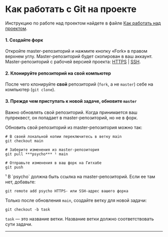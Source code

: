 # Как работать с Git на проекте

Инструкцию по работе над проектом найдете в файле [Как работать над проектом](Workflow.md).

#### 1. Создайте форк
Откройте master-репозиторий и нажмите кнопку «Fork» в правом верхнем углу. Master-репозиторий будет скопирован в ваш аккаунт.
Master-репозиторий с рабочей версией проекта: [HTTPS](https://github.com/StoneTanya/psychologist-app.git) | [SSH](git@github.com:StoneTanya/psychologist-app.git).

#### 2. Клонируйте репозиторий на свой компьютер
После чего клонируйте **свой** репозиторий (`fork`, а не `master`) себе на компьютер (`git clone`).

#### 3. Прежде чем приступать к новой задаче, обновите `master`
Важно обновлять свой репозиторий. Когда принимается ваш пулреквест, он попадает в master-репозиторий, но не в форк.

Обновить свой репозиторий из master-репозитория можно так:

```
# В своей локальной копии переключитесь в ветку main
git checkout main

# Заберите изменения из master-репозитория
git pull ***psycho*** ¹ main

# Отправьте изменения в ваш форк на Гитхабе
git push
```

<aside>
¹ В `psycho` должна быть ссылка на master-репозиторий. Если ее там нет, добавьте:

```
git remote add psycho HTTPS- или SSH-адрес вашего форка
```
</aside>


Только после обновления `main`, создайте ветку для новой задачи:

```
git checkout -b task
```

`task` — это название ветки. Название ветки должно соответствовать сути задачи.

---
